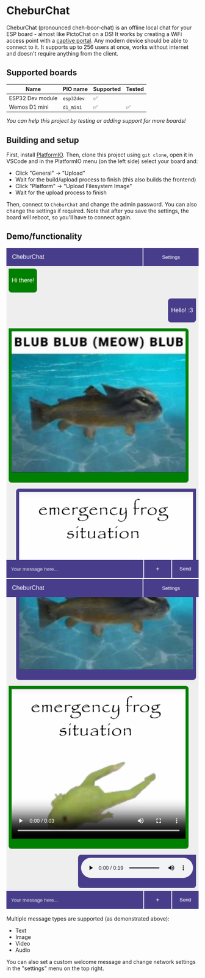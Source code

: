 # CheburChat
CheburChat (pronounced cheh-boor-chat) is an offline local chat for your ESP board - almost like PictoChat on a DS! It works by creating a WiFi access point with a [captive portal](https://en.wikipedia.org/wiki/Captive_portal). Any modern device should be able to connect to it. It supports up to 256 users at once, works without internet and doesn't require anything from the client.

## Supported boards
|Name|PIO name|Supported|Tested|
|-|-|-|-|
|ESP32 Dev module|`esp32dev`|✅||
|Wemos D1 mini|`d1_mini`|✅|✅|

*You can help this project by testing or adding support for more boards!*

## Building and setup
First, install [PlatformIO](https://platformio.org/). Then, clone this project using `git clone`, open it in VSCode and in the PlatformIO menu (on the left side) select your board and:

- Click "General" -> "Upload"
- Wait for the build/upload process to finish (this also builds the frontend)
- Click "Platform" -> "Upload Filesystem Image"
- Wait for the upload process to finish

Then, connect to `CheburChat` and change the admin password. You can also change the settings if required. Note that after you save the settings, the board will reboot, so you'll have to connect again.

## Demo/functionality
![](images/2025-03-21-09-40-35.png)
![](images/2025-03-21-09-40-38.png)

Multiple message types are supported (as demonstrated above):
- Text
- Image
- Video
- Audio

You can also set a custom welcome message and change network settings in the "settings" menu on the top right.